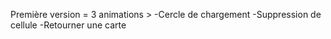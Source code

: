 Première version = 3 animations > 
	-Cercle de chargement 
	-Suppression de cellule 
	-Retourner une carte 
